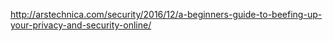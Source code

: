 http://arstechnica.com/security/2016/12/a-beginners-guide-to-beefing-up-your-privacy-and-security-online/